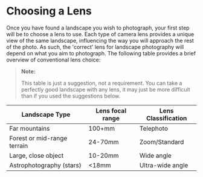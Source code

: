 # Choosing a Lens 

Once you have found a landscape you wish to photograph, your first step will be to choose a lens to use. Each type of camera lens provides a unique view of the same landscape, influencing the way you will approach the rest of the photo. As such, the 'correct' lens for landscape photography will depend on what you aim to photograph. The following table provides a brief overview of conventional lens choice:

> **Note:** 
>
> This table is just a suggestion, not a requirement. You can take a perfectly good landscape with any lens, it may just be more difficult than if you used the suggestions below. 

| Landscape Type             | Lens focal range | Lens Classification |
|----------------------------|------------------|----------------|
| Far mountains              | 100+mm           | Telephoto      |
| Forest or mid-range terrain | 24-70mm          | Zoom/Standard  |
| Large, close object        | 10-20mm          | Wide angle     |
| Astrophotography (stars)        | <18mm          | Ultra-wide angle     |
